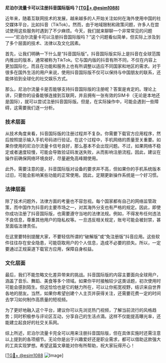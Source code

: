 **尼泊尔流量卡可以注册抖音国际版吗？[[TG💪+ @esim1088](https://t.me/s/esim1088)]**

近年来，随着互联网技术的发展，越来越多的人开始关注如何在海外使用中国的社交媒体平台，比如抖音（TikTok）。然而，由于地域限制和政策问题，许多人在尝试使用这些服务时遇到了不少麻烦。今天，我们就来聊聊一个非常常见的问题——“尼泊尔流量卡可以注册抖音国际版吗？”这个问题看似简单，但实际上涉及到了多个层面的技术、法律以及文化因素。

首先，让我们明确一下什么是“抖音国际版”。抖音国际版实际上是抖音在全球范围内推出的版本，通常被称为TikTok。它与国内版的抖音有所不同，不仅在内容上更加国际化，而且在功能和服务上也有所调整以适应不同国家和地区的需求。对于很多在国外生活的用户来说，使用抖音国际版不仅可以保持与中国朋友的联系，还能体验到全球化的社交娱乐方式。

那么，尼泊尔流量卡是否能够支持抖音国际版的注册呢？答案是肯定的。理论上讲，只要你的设备能够连接到互联网，并且拥有一张有效的SIM卡（无论是本地还是国际），就可以尝试注册抖音国际版。但是，在实际操作中，可能会遇到一些障碍，这需要我们逐一分析。

### 技术层面

从技术角度来看，抖音国际版的注册过程并不复杂。你需要下载官方应用程序，然后按照提示输入手机号码进行验证。在这个过程中，手机网络的质量至关重要。如果你使用的尼泊尔流量卡信号良好，那么基本不会出现问题。不过，如果网络不稳定或者速度较慢，可能会导致验证码发送失败，从而影响注册流程。因此，建议在操作前确保网络环境良好，尽量避免高峰期使用。

此外，需要注意的是，抖音国际版对设备的要求并不高，但如果你的手机系统版本过旧，可能会影响某些功能的正常使用。因此，定期更新操作系统是一个好习惯。

### 法律层面

除了技术问题外，法律方面的考量也不容忽视。每个国家都有自己的网络监管政策，而中国作为抖音的主要市场之一，对其海外分支也有严格的规定。因此，即使你成功注册了抖音国际版，也需要遵守当地的法律法规。例如，不得发布任何违法不良信息，尊重其他用户的隐私权等。一旦违反相关规定，账号可能会被封禁，甚至面临法律责任。

在这里要特别提醒大家，不要轻信所谓的“破解版”或“免注册版”抖音应用。这些软件往往存在安全隐患，可能窃取用户的个人信息，造成不必要的损失。所以，一定要通过正规渠道下载官方应用，保障自身权益。

### 文化层面

最后，我们不能忽略文化差异带来的挑战。抖音国际版的内容主要面向全球用户，涵盖了音乐、舞蹈、美食等多个领域。如果你平时接触较少这类话题，初次使用时可能会感到陌生。但这恰恰也是它的魅力所在，可以让你拓宽视野，结识来自世界各地的朋友。当然，如果你希望创建个人主页并获得关注，还需要花费一定的时间去学习如何制作高质量的短视频。

为了更好地融入这个平台，建议你可以先浏览热门视频，了解当前流行的风格趋势；同时积极参与评论区互动，分享自己的生活点滴。这样不仅能提高曝光率，还能建立起良好的社交关系网。

综上所述，尼泊尔流量卡完全可以用来注册抖音国际版，但在具体实施时还需注意以上提到的各项细节。无论你是出于兴趣爱好还是职业需求，都可以借助这款强大的工具实现梦想。希望这篇文章能对你有所帮助，祝大家玩得开心！

[[TG💪+ @esim1088](https://t.me/s/esim1088) ![Image](https://i.postimg.cc/4NQfJmqS/Snipaste-2025-05-13-00-14-12.png)]